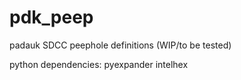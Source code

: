 # pdk_peep
padauk SDCC peephole definitions (WIP/to be tested)

python dependencies: pyexpander intelhex
